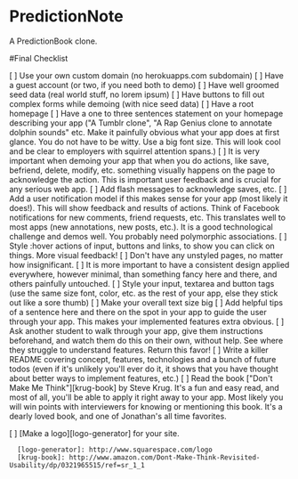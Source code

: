PredictionNote
==============

A PredictionBook clone.

#Final Checklist

[ ] Use your own custom domain (no herokuapps.com subdomain)
[ ] Have a guest account (or two, if you need both to demo)
[ ] Have well groomed seed data (real world stuff, no lorem ipsum)
[ ] Have buttons to fill out complex forms while demoing (with nice seed data)
[ ] Have a root homepage
[ ] Have a one to three sentences statement on your homepage describing
your app ("A Tumblr clone", "A Rap Genius clone to annotate dolphin
sounds" etc. Make it painfully obvious what your app does at first
glance. You do not have to be witty. Use a big font size. This will
look cool and be clear to employers with squirrel attention spans.)
[ ] It is very important when demoing your app that when you do actions,
like save, befriend, delete, modify, etc. something visually happens
on the page to acknowledge the action. This is important user feedback
and is crucial for any serious web app.
[ ] Add flash messages to acknowledge saves, etc.
[ ] Add a user notification model if this makes sense for your app (most
  likely it does!). This will show feedback and results of actions.
  Think of Facebook notifications for new comments, friend requests,
  etc. This translates well to most apps (new annotations, new posts,
    etc.). It is a good technological challenge and demos well. You
    probably need polymorphic associations.
[ ] Style :hover actions of input, buttons and links, to show you can
    click on things. More visual feedback!
[ ] Don't have any unstyled pages, no matter how insignificant.
[ ] It is more important to have a consistent design applied everywhere,
    however minimal, than something fancy here and there, and others
    painfully untouched.
[ ] Style your input, textarea and button tags (use the same size font,
      color, etc. as the rest of your app, else they stick out like a sore
      thumb)
[ ] Make your overall text size big
[ ] Add helpful tips of a sentence here and there on the spot in your
      app to guide the user through your app. This makes your implemented
      features extra obvious.
[ ] Ask another student to walk through your app, give them instructions
      beforehand, and watch them do this on their own, without help. See
      where they struggle to understand features. Return this favor!
[ ] Write a killer README covering concept, features, technologies and a
      bunch of future todos (even if it's unlikely you'll ever do it, it
      shows that you have thought about better ways to implement features,
      etc.)
[ ] Read the book ["Don't Make
      Me Think"][krug-book] by Steve Krug. It's a fun and easy read, and most of all,
      you'll be able to apply it right away to your app. Most likely you will win
      points with interviewers for knowing or mentioning this book. It's a dearly
      loved book, and one of Jonathan's all time favorites.

[ ] [Make a logo][logo-generator] for your site.

      [logo-generator]: http://www.squarespace.com/logo
      [krug-book]: http://www.amazon.com/Dont-Make-Think-Revisited-Usability/dp/0321965515/ref=sr_1_1
